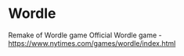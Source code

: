 # Wordle
Remake of Wordle game
Official Wordle game - https://www.nytimes.com/games/wordle/index.html
